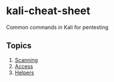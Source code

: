 # kali-cheat-sheet

Common commands in Kali for pentesting

## Topics

1. [Scanning](docs/scanning.md)
2. [Access](docs/access.md)
3. [Helpers](docs/helpers.md)
